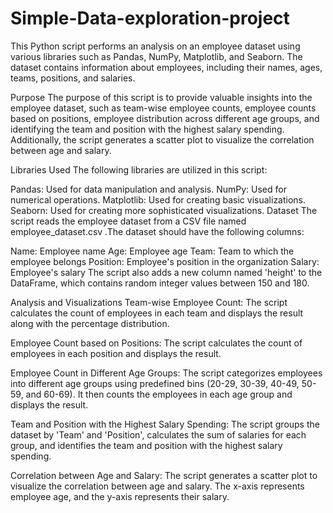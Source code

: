 # Simple-Data-exploration-project

This Python script performs an analysis on an employee dataset using various libraries such as Pandas, NumPy, Matplotlib, and Seaborn. The dataset contains information about employees, including their names, ages, teams, positions, and salaries.

Purpose
The purpose of this script is to provide valuable insights into the employee dataset, such as team-wise employee counts, employee counts based on positions, employee distribution across different age groups, and identifying the team and position with the highest salary spending. Additionally, the script generates a scatter plot to visualize the correlation between age and salary.

Libraries Used
The following libraries are utilized in this script:

Pandas: Used for data manipulation and analysis.
NumPy: Used for numerical operations.
Matplotlib: Used for creating basic visualizations.
Seaborn: Used for creating more sophisticated visualizations.
Dataset
The script reads the employee dataset from a CSV file named employee_dataset.csv .The dataset should have the following columns:

Name: Employee name
Age: Employee age
Team: Team to which the employee belongs
Position: Employee's position in the organization
Salary: Employee's salary
The script also adds a new column named 'height' to the DataFrame, which contains random integer values between 150 and 180.

Analysis and Visualizations
Team-wise Employee Count:
The script calculates the count of employees in each team and displays the result along with the percentage distribution.

Employee Count based on Positions:
The script calculates the count of employees in each position and displays the result.

Employee Count in Different Age Groups:
The script categorizes employees into different age groups using predefined bins (20-29, 30-39, 40-49, 50-59, and 60-69). It then counts the employees in each age group and displays the result.

Team and Position with the Highest Salary Spending:
The script groups the dataset by 'Team' and 'Position', calculates the sum of salaries for each group, and identifies the team and position with the highest salary spending.

Correlation between Age and Salary:
The script generates a scatter plot to visualize the correlation between age and salary. The x-axis represents employee age, and the y-axis represents their salary.
